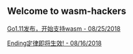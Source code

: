 ## Welcome to wasm-hackers

[Go1.11发布，开始支持wasm - 08/25/2018](180825/news.md)

[Ending定律即将生效! - 08/16/2018](180816/news.md)
